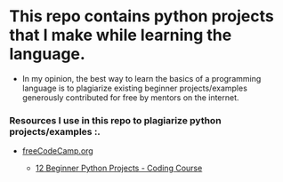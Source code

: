 # This repo contains python projects that I make while learning the language.

- In my opinion, the best way to learn the basics of a programming language is to plagiarize existing beginner projects/examples generously contributed for free by mentors on the internet.

### Resources I use in this repo to plagiarize python projects/examples :.
<ul>
  <li><a href="https://www.freecodecamp.org/" target="_blank">freeCodeCamp.org</a></li>
    <ul>
      <li><a href="https://youtu.be/8ext9G7xspg" target="_blank">12 Beginner Python Projects - Coding Course</a></li>
    </ul>
</ul>
